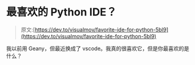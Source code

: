 # 最喜欢的 Python IDE？

> 原文:[https://dev.to/visualmov/favorite-ide-for-python-5bl9](https://dev.to/visualmov/favorite-ide-for-python-5bl9)

我以前用 Geany，但最近换成了 vscode。我真的很喜欢它，但是你最喜欢的是什么？